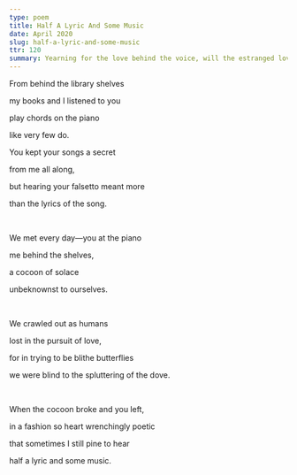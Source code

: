 ```yaml
---
type: poem
title: Half A Lyric And Some Music
date: April 2020
slug: half-a-lyric-and-some-music
ttr: 120
summary: Yearning for the love behind the voice, will the estranged lovers get back together again?
---
```


From behind the library shelves

my books and I listened to you

play chords on the piano

like very few do.

You kept your songs a secret

from me all along,

but hearing your falsetto meant more

than the lyrics of the song.

<br />

We met every day—you at the piano

me behind the shelves,

a cocoon of solace

unbeknownst to ourselves.

<br />

We crawled out as humans

lost in the pursuit of love,

for in trying to be blithe butterflies

we were blind to the spluttering of the dove.

<br />

When the cocoon broke and you left,

in a fashion so heart wrenchingly poetic

that sometimes I still pine to hear

half a lyric and some music.